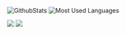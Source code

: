 
![GithubStats](https://github-readme-stats.vercel.app/api?username=SW-BACK&show_icons=true&theme=dark&count_private=true)
![Most Used Languages](https://github-readme-stats.vercel.app/api/top-langs/?username=SW-BACK&theme=dark&layout=compact)


![](https://stats.justsong.cn/api/csdn?id=qq_30817059&theme=dark) ![](https://stats.justsong.cn/api/bilibili/?id=387697137&theme=dark)


